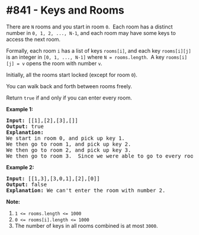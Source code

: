 # \#841 - Keys and Rooms
<p>There are <code>N</code> rooms and you start in room <code>0</code>.&nbsp; Each room has a distinct number in <code>0, 1, 2, ..., N-1</code>, and each room may have&nbsp;some keys to access the next room.&nbsp;</p>

<p>Formally, each room <code>i</code>&nbsp;has a list of keys <code>rooms[i]</code>, and each key <code>rooms[i][j]</code> is an integer in <code>[0, 1, ..., N-1]</code> where <code>N = rooms.length</code>.&nbsp; A key <code>rooms[i][j] = v</code>&nbsp;opens the room with number <code>v</code>.</p>

<p>Initially, all the rooms start locked (except for room <code>0</code>).&nbsp;</p>

<p>You can walk back and forth between rooms freely.</p>

<p>Return <code>true</code>&nbsp;if and only if you can enter&nbsp;every room.</p>

<ol>
</ol>

<p><strong>Example 1:</strong></p>

<pre>
<strong>Input: </strong>[[1],[2],[3],[]]
<strong>Output: </strong>true
<strong>Explanation:  </strong>
We start in room 0, and pick up key 1.
We then go to room 1, and pick up key 2.
We then go to room 2, and pick up key 3.
We then go to room 3.  Since we were able to go to every room, we return true.
</pre>

<p><strong>Example 2:</strong></p>

<pre>
<strong>Input: </strong>[[1,3],[3,0,1],[2],[0]]
<strong>Output: </strong>false
<strong>Explanation: </strong>We can&#39;t enter the room with number 2.
</pre>

<p><b>Note:</b></p>

<ol>
	<li><code>1 &lt;= rooms.length &lt;=&nbsp;1000</code></li>
	<li><code>0 &lt;= rooms[i].length &lt;= 1000</code></li>
	<li>The number of keys in all rooms combined is at most&nbsp;<code>3000</code>.</li>
</ol>
